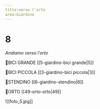 ```yaml
---
title:verso l'orto
area:Giardino
---
```

# 8
_Andiamo verso l'orto_

👀BICI GRANDE [[5-giardino-bici grande|5]]

👀BICI PICCOLA [[3-giardino-bici piccola|3]]

👀STENDINO [[6-giardino-stendino|6]]

👣ORTO [[49-orto-orto|49]]

![[foto_5.jpg]]